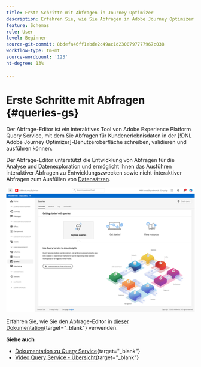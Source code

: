 ```yaml
---
title: Erste Schritte mit Abfragen in Journey Optimizer
description: Erfahren Sie, wie Sie Abfragen in Adobe Journey Optimizer erstellen
feature: Schemas
role: User
level: Beginner
source-git-commit: 8bdefa46ff1ebde2c49ac1d2300797777967c038
workflow-type: tm+mt
source-wordcount: '123'
ht-degree: 13%

---
```


# Erste Schritte mit Abfragen {#queries-gs}

Der Abfrage-Editor ist ein interaktives Tool von Adobe Experience Platform Query Service, mit dem Sie Abfragen für Kundenerlebnisdaten in der [!DNL Adobe Journey Optimizer]-Benutzeroberfläche schreiben, validieren und ausführen können.

Der Abfrage-Editor unterstützt die Entwicklung von Abfragen für die Analyse und Datenexploration und ermöglicht Ihnen das Ausführen interaktiver Abfragen zu Entwicklungszwecken sowie nicht-interaktiver Abfragen zum Ausfüllen von [Datensätzen](get-started-datasets.md).


![](assets/queries-home.png)

Erfahren Sie, wie Sie den Abfrage-Editor in [dieser Dokumentation](https://experienceleague.adobe.com/docs/experience-platform/query/ui/user-guide.html){target=&quot;_blank&quot;} verwenden.

**Siehe auch**

* [Dokumentation zu Query Service](https://experienceleague.adobe.com/docs/experience-platform/query/home.html?lang=de){target=&quot;_blank&quot;}
* [Video Query Service - Übersicht](https://experienceleague.adobe.com/docs/platform-learn/tutorials/queries/understanding-query-service.html?lang=de){target=&quot;_blank&quot;}
